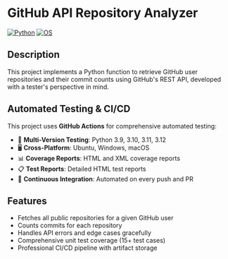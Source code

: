 # GitHub API Repository Analyzer


[![Python](https://img.shields.io/badge/python-3.9%20%7C%203.10%20%7C%203.11%20%7C%203.12-blue.svg)](https://www.python.org/)
[![OS](https://img.shields.io/badge/OS-Ubuntu%20%7C%20Windows%20%7C%20macOS-blue.svg)](https://github.com/vanshajtyagi/ssw_567/actions)

## Description
This project implements a Python function to retrieve GitHub user repositories and their commit counts using GitHub's REST API, developed with a tester's perspective in mind.

## Automated Testing & CI/CD
This project uses **GitHub Actions** for comprehensive automated testing:
- 🐍 **Multi-Version Testing**: Python 3.9, 3.10, 3.11, 3.12
- 🖥️ **Cross-Platform**: Ubuntu, Windows, macOS
- 📊 **Coverage Reports**: HTML and XML coverage reports
- 📋 **Test Reports**: Detailed HTML test reports
- 🔄 **Continuous Integration**: Automated on every push and PR

## Features
- Fetches all public repositories for a given GitHub user
- Counts commits for each repository  
- Handles API errors and edge cases gracefully
- Comprehensive unit test coverage (15+ test cases)
- Professional CI/CD pipeline with artifact storage


